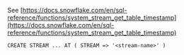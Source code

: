 See [https://docs.snowflake.com/en/sql-reference/functions/system_stream_get_table_timestamp](https://docs.snowflake.com/en/sql-reference/functions/system_stream_get_table_timestamp)
```
CREATE STREAM ... AT ( STREAM => '<stream-name>' )
```
